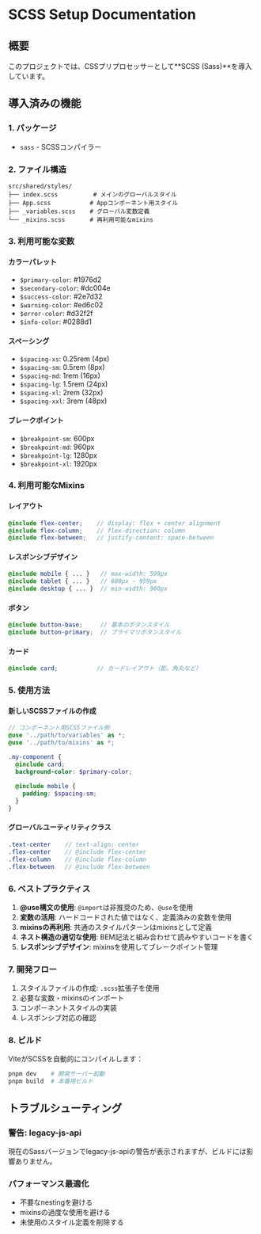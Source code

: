 # SCSS Setup Documentation

## 概要

このプロジェクトでは、CSSプリプロセッサーとして**SCSS (Sass)**を導入しています。

## 導入済みの機能

### 1. パッケージ

- `sass` - SCSSコンパイラー

### 2. ファイル構造

```
src/shared/styles/
├── index.scss          # メインのグローバルスタイル
├── App.scss           # Appコンポーネント用スタイル
├── _variables.scss    # グローバル変数定義
└── _mixins.scss       # 再利用可能なmixins
```

### 3. 利用可能な変数

#### カラーパレット
- `$primary-color`: #1976d2
- `$secondary-color`: #dc004e
- `$success-color`: #2e7d32
- `$warning-color`: #ed6c02
- `$error-color`: #d32f2f
- `$info-color`: #0288d1

#### スペーシング
- `$spacing-xs`: 0.25rem (4px)
- `$spacing-sm`: 0.5rem (8px)
- `$spacing-md`: 1rem (16px)
- `$spacing-lg`: 1.5rem (24px)
- `$spacing-xl`: 2rem (32px)
- `$spacing-xxl`: 3rem (48px)

#### ブレークポイント
- `$breakpoint-sm`: 600px
- `$breakpoint-md`: 960px
- `$breakpoint-lg`: 1280px
- `$breakpoint-xl`: 1920px

### 4. 利用可能なMixins

#### レイアウト
```scss
@include flex-center;    // display: flex + center alignment
@include flex-column;    // flex-direction: column
@include flex-between;   // justify-content: space-between
```

#### レスポンシブデザイン
```scss
@include mobile { ... }   // max-width: 599px
@include tablet { ... }   // 600px - 959px
@include desktop { ... }  // min-width: 960px
```

#### ボタン
```scss
@include button-base;     // 基本のボタンスタイル
@include button-primary;  // プライマリボタンスタイル
```

#### カード
```scss
@include card;           // カードレイアウト（影、角丸など）
```

### 5. 使用方法

#### 新しいSCSSファイルの作成
```scss
// コンポーネント用SCSSファイル例
@use '../path/to/variables' as *;
@use '../path/to/mixins' as *;

.my-component {
  @include card;
  background-color: $primary-color;
  
  @include mobile {
    padding: $spacing-sm;
  }
}
```

#### グローバルユーティリティクラス
```scss
.text-center    // text-align: center
.flex-center    // @include flex-center
.flex-column    // @include flex-column  
.flex-between   // @include flex-between
```

### 6. ベストプラクティス

1. **@use構文の使用**: `@import`は非推奨のため、`@use`を使用
2. **変数の活用**: ハードコードされた値ではなく、定義済みの変数を使用
3. **mixinsの再利用**: 共通のスタイルパターンはmixinsとして定義
4. **ネスト構造の適切な使用**: BEM記法と組み合わせて読みやすいコードを書く
5. **レスポンシブデザイン**: mixinsを使用してブレークポイント管理

### 7. 開発フロー

1. スタイルファイルの作成: `.scss`拡張子を使用
2. 必要な変数・mixinsのインポート
3. コンポーネントスタイルの実装
4. レスポンシブ対応の確認

### 8. ビルド

ViteがSCSSを自動的にコンパイルします：

```bash
pnpm dev    # 開発サーバー起動
pnpm build  # 本番用ビルド
```

## トラブルシューティング

### 警告: legacy-js-api
現在のSassバージョンでlegacy-js-apiの警告が表示されますが、ビルドには影響ありません。

### パフォーマンス最適化
- 不要なnestingを避ける
- mixinsの過度な使用を避ける
- 未使用のスタイル定義を削除する